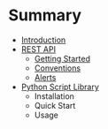 # Summary

* [Introduction](README.md)
* [REST API](rest_api.md)
   * [Getting Started](rest_api/getting_started.md)
   * [Conventions](rest_api/conventions.md)
   * [Alerts](rest_api/alerts.md)
* [Python Script Library](python_script_library.md)
   * Installation
   * Quick Start
   * Usage

